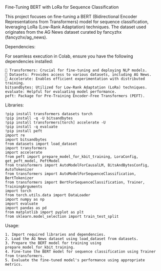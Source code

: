 Fine-Tuning BERT with LoRa for Sequence Classification

This project focuses on fine-tuning a BERT (Bidirectional Encoder Representations from Transformers) model for sequence classification, leveraging LoRa (Low-Rank Adaptation) techniques. The dataset used originates from the AG News dataset curated by fancyzhx (fancyzhx/ag_news).

Dependencies:

For seamless execution in Colab, ensure you have the following dependencies installed:

    🤗 Transformers: Crucial for fine-tuning and deploying NLP models.
    🤗 Datasets: Provides access to various datasets, including AG News.
    🤗 Accelerate: Enables efficient experimentation with distributed training.
    bitsandbytes: Utilized for Low-Rank Adaptation (LoRa) techniques.
    evaluate: Helpful for evaluating model performance.
    peft: Package for Pre-Training Encoder-Free Transformers (PEFT).

Libraries:

    !pip install transformers datasets torch
    !pip install -q -U bitsandbytes
    !pip install transformers[torch] accelerate -U
    !pip install -q evaluate
    !pip install peft
    import re
    import bitsandbytes
    from datasets import load_dataset
    import transformers
    import accelerate
    from peft import prepare_model_for_kbit_training, LoraConfig, get_peft_model, PeftModel
    from transformers import AutoModelForCausalLM, BitsAndBytesConfig, AutoTokenizer
    from transformers import AutoModelForSequenceClassification, BertTokenizer
    from transformers import BertForSequenceClassification, Trainer, TrainingArguments
    import torch
    from torch.utils.data import DataLoader
    import numpy as np
    import evaluate
    import pandas as pd
    from matplotlib import pyplot as plt
    from sklearn.model_selection import train_test_split
    
Usage:

    1. Import required libraries and dependencies.
    2. Load the AG News dataset using load_dataset from datasets.
    3. Prepare the BERT model for training using prepare_model_for_kbit_training.
    4. Fine-tune the BERT model for sequence classification using Trainer from transformers.
    5. Evaluate the fine-tuned model's performance using appropriate metrics.
